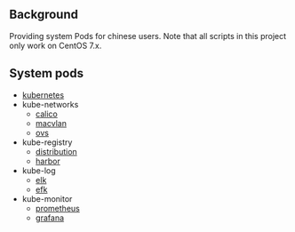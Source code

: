 ## Background

   Providing system Pods for chinese users. Note that all scripts in this project only work on CentOS 7.x.
   
   
## System pods  

- [kubernetes](kubernetes)
- kube-networks
  - [calico](kube-networks/calico)
  - [macvlan](kube-networks/macvlan)
  - [ovs](kube-networks/ovs)
- kube-registry
  - [distribution](kube-registry/distribution)
  - [harbor](kube-registry/habor)
- kube-log
  - [elk](kube-logs/elk)
  - [efk](kube-log/efk)
- kube-monitor
  - [prometheus](kube-monitor/prometheus)
  - [grafana](kube-monitor/grafana)
